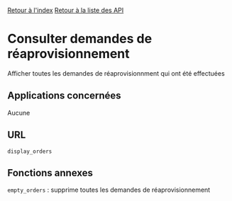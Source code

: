 [Retour à l'index](index.md)
[Retour à la liste des API](api.md)

# Consulter demandes de réaprovisionnement

Afficher toutes les demandes de réaprovisionnment qui ont été effectuées

## Applications concernées
Aucune

## URL
`display_orders`

## Fonctions annexes
`empty_orders` : supprime toutes les demandes de réaprovisionnement